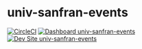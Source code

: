 # univ-sanfran-events

[![CircleCI](https://dl.circleci.com/status-badge/img/gh/usfca-web/univ-sanfran-events/tree/master.svg?style=svg)](https://dl.circleci.com/status-badge/redirect/gh/usfca-web/univ-sanfran-events/tree/master)
[![Dashboard univ-sanfran-events](https://img.shields.io/badge/dashboard-univ_sanfran_events-yellow.svg)](https://dashboard.pantheon.io/sites/d8c86372-c3fa-4cf6-b193-d825aac21a9f#dev/code)
[![Dev Site univ-sanfran-events](https://img.shields.io/badge/site-univ_sanfran_events-blue.svg)](http://dev-univ-sanfran-events.pantheonsite.io/)